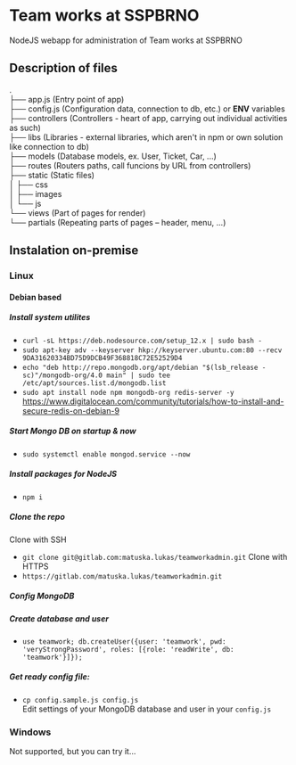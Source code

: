# Team works at SSPBRNO
NodeJS webapp for administration of Team works at SSPBRNO

## Description of files
.  
├── app.js (Entry point of app)  
├── config.js (Configuration data, connection to db, etc.) or **ENV** variables  
├── controllers (Controllers - heart of app, carrying out individual activities as such)  
├── libs (Libraries - external libraries, which aren't in npm or own solution like connection to db)  
├── models (Database models, ex. User, Ticket, Car, ...)  
├── routes (Routers paths, call funcions by URL from controllers)  
├── static (Static files)  
│   ├── css  
│   ├── images  
│   └── js  
└── views (Part of pages for render)  
    └── partials (Repeating parts of pages – header, menu, ...)  

## Instalation on-premise
### Linux
#### Debian based
##### Install system utilites
- ```curl -sL https://deb.nodesource.com/setup_12.x | sudo bash -```
- ```sudo apt-key adv --keyserver hkp://keyserver.ubuntu.com:80 --recv 9DA31620334BD75D9DCB49F368818C72E52529D4```
- ```echo "deb http://repo.mongodb.org/apt/debian "$(lsb_release -sc)"/mongodb-org/4.0 main" | sudo tee /etc/apt/sources.list.d/mongodb.list```
- ```sudo apt install node npm mongodb-org redis-server -y```  
https://www.digitalocean.com/community/tutorials/how-to-install-and-secure-redis-on-debian-9
##### Start Mongo DB on startup & now
- ```sudo systemctl enable mongod.service --now```
##### Install packages for NodeJS
- ```npm i```
##### Clone the repo
Clone with SSH
- ```git clone git@gitlab.com:matuska.lukas/teamworkadmin.git```
Clone with HTTPS
- ```https://gitlab.com/matuska.lukas/teamworkadmin.git```
##### Config MongoDB
##### Create database and user
- ```use teamwork; db.createUser({user: 'teamwork', pwd: 'veryStrongPassword', roles: [{role: 'readWrite', db: 'teamwork'}]});```
##### Get ready config file:
- ```cp config.sample.js config.js```  
Edit settings of your MongoDB database and user in your `config.js`

### Windows
Not supported, but you can try it...
